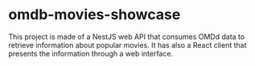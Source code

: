 # omdb-movies-showcase
This project is made of a NestJS web API that consumes OMDd data to retrieve information about popular movies. It has also a React client that presents the information through a web interface.

